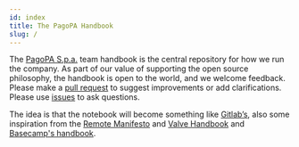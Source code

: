 ```yaml
---
id: index
title: The PagoPA Handbook
slug: /
---
```


The [PagoPA S.p.a.](https://www.pagopa.gov.it/) team handbook is the central repository for how we run the company. As part of our value of supporting the open source philosophy, the handbook is open to the world, and we welcome feedback. Please make a [pull request](https://github.com/pagopa/io-handbook/pulls) to suggest improvements or add clarifications. Please use [issues](https://github.com/pagopa/io-handbook/issues) to ask questions.

The idea is that the notebook will become something like [Gitlab’s](https://about.gitlab.com/handbook/), also some inspiration from the [Remote Manifesto](https://www.remoteonly.org/) and [Valve Handbook](https://steamcdn-a.akamaihd.net/apps/valve/Valve_NewEmployeeHandbook.pdf) and [Basecamp's handbook](https://github.com/basecamp/handbook).
